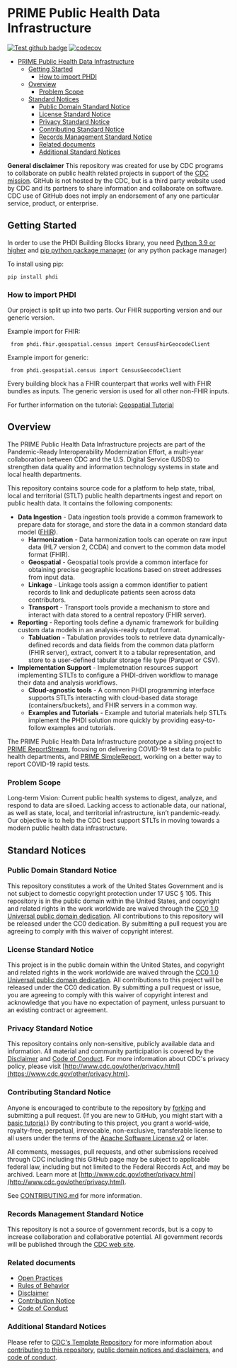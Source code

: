 # PRIME Public Health Data Infrastructure
[![Test github badge](https://github.com/CDCgov/phdi/actions/workflows/test.yaml/badge.svg)](https://github.com/CDCgov/phdi/actions/workflows/test.yaml)
[![codecov](https://codecov.io/gh/CDCgov/phdi/branch/main/graph/badge.svg)](https://codecov.io/gh/CDCgov/phdi)
- [PRIME Public Health Data Infrastructure](#prime-public-health-data-infrastructure)
  - [Getting Started](#getting-started)
    - [How to import PHDI](#how-to-import-phdi)
  - [Overview](#overview)
    - [Problem Scope](#problem-scope)
  - [Standard Notices](#standard-notices)
    - [Public Domain Standard Notice](#public-domain-standard-notice)
    - [License Standard Notice](#license-standard-notice)
    - [Privacy Standard Notice](#privacy-standard-notice)
    - [Contributing Standard Notice](#contributing-standard-notice)
    - [Records Management Standard Notice](#records-management-standard-notice)
    - [Related documents](#related-documents)
    - [Additional Standard Notices](#additional-standard-notices)

**General disclaimer** This repository was created for use by CDC programs to collaborate on public health related projects in support of the [CDC mission](https://www.cdc.gov/about/organization/mission.htm). GitHub is not hosted by the CDC, but is a third party website used by CDC and its partners to share information and collaborate on software. CDC use of GitHub does not imply an endorsement of any one particular service, product, or enterprise.

## Getting Started

In order to use the PHDI Building Blocks library, you need [Python 3.9 or higher](https://www.python.org/downloads/) and [pip python package manager](https://pip.pypa.io/en/stable/installation/) (or any python package manager)


To install using pip:
```
pip install phdi
```

### How to import PHDI

Our project is split up into two parts. Our FHIR supporting version and our generic version.

Example import for FHIR:
```
 from phdi.fhir.geospatial.census import CensusFhirGeocodeClient
```

Example import for generic:
```
 from phdi.geospatial.census import CensusGeocodeClient
```

Every building block has a FHIR counterpart that works well with FHIR bundles as inputs. The generic version is used for all other non-FHIR inputs.

For further information on the tutorial: [Geospatial Tutorial](tutorials/geospatial-tutorial.md)

## Overview

The PRIME Public Health Data Infrastructure projects are part of the Pandemic-Ready Interoperability Modernization Effort, a multi-year collaboration between CDC and the U.S. Digital Service (USDS) to strengthen data quality and information technology systems in state and local health departments.

This repository contains source code for a platform to help state, tribal, local and territorial (STLT) public health departments ingest and report on public health data.  It contains the following components:

- **Data Ingestion** - Data ingestion tools provide a common framework to prepare data for storage, and store the data in a common standard data model ([FHIR](https://hl7.org/FHIR/)). 
  - __Harmonization__ - Data harmonization tools can operate on raw input data (HL7 version 2, CCDA) and convert to the common data model format (FHIR).
  - __Geospatial__ - Geospatial tools provide a common interface for obtaining precise geographic locations based on street addresses from input data.
  - __Linkage__ - Linkage tools assign a common identifier to patient records to link and deduplicate patients seen across data contributors.
  - __Transport__ - Transport tools provide a mechanism to store and interact with data stored to a central repostory (FHIR server). 
- **Reporting** - Reporting tools define a dynamic framework for building custom data models in an analysis-ready output format.
  - __Tabluation__ - Tabulation provides tools to retrieve data dynamically-defined records and data fields from the common data platform (FHIR server), extract, convert it to a tabular representation, and store to a user-defined tabular storage file type (Parquet or CSV).
- **Implementation Support** - Implemetnation resources support implementing STLTs to configure a PHDI-driven workflow to manage their data and analysis workflows.
  - __Cloud-agnostic tools__ - A common PHDI programming interface supports STLTs interacting with cloud-based data storage (containers/buckets), and FHIR servers in a common way.
  - __Examples and Tutorials__ - Example and tutorial materials help STLTs implement the PHDI solution more quickly by providing easy-to-follow examples and tutorials.

The PRIME Public Health Data Infrastructure prototype a sibling project to [PRIME ReportStream](https://reportstream.cdc.gov), focusing on delivering COVID-19 test data to public health departments, and [PRIME SimpleReport](https://simplereport.gov), working on a better way to report COVID-19 rapid tests.

### Problem Scope

Long-term Vision: Current public health systems to digest, analyze, and respond to data are siloed. Lacking access to actionable data, our national, as well as state, local, and territorial infrastructure, isn’t pandemic-ready. Our objective is to help the CDC best support STLTs in moving towards a modern public health data infrastructure.

## Standard Notices

### Public Domain Standard Notice

This repository constitutes a work of the United States Government and is not
subject to domestic copyright protection under 17 USC § 105. This repository is in
the public domain within the United States, and copyright and related rights in
the work worldwide are waived through the [CC0 1.0 Universal public domain dedication](https://creativecommons.org/publicdomain/zero/1.0/).
All contributions to this repository will be released under the CC0 dedication. By
submitting a pull request you are agreeing to comply with this waiver of
copyright interest.

### License Standard Notice

This project is in the public domain within the United States, and copyright and
related rights in the work worldwide are waived through the [CC0 1.0 Universal public domain dedication](https://creativecommons.org/publicdomain/zero/1.0/).
All contributions to this project will be released under the CC0 dedication. By
submitting a pull request or issue, you are agreeing to comply with this waiver
of copyright interest and acknowledge that you have no expectation of payment,
unless pursuant to an existing contract or agreement.

### Privacy Standard Notice

This repository contains only non-sensitive, publicly available data and
information. All material and community participation is covered by the
[Disclaimer](https://github.com/CDCgov/template/blob/master/DISCLAIMER.md)
and [Code of Conduct](https://github.com/CDCgov/template/blob/master/code-of-conduct.md).
For more information about CDC's privacy policy, please visit [http://www.cdc.gov/other/privacy.html](https://www.cdc.gov/other/privacy.html).

### Contributing Standard Notice

Anyone is encouraged to contribute to the repository by [forking](https://help.github.com/articles/fork-a-repo)
and submitting a pull request. (If you are new to GitHub, you might start with a
[basic tutorial](https://help.github.com/articles/set-up-git).) By contributing
to this project, you grant a world-wide, royalty-free, perpetual, irrevocable,
non-exclusive, transferable license to all users under the terms of the
[Apache Software License v2](http://www.apache.org/licenses/LICENSE-2.0.html) or
later.

All comments, messages, pull requests, and other submissions received through
CDC including this GitHub page may be subject to applicable federal law, including but not limited to the Federal Records Act, and may be archived. Learn more at [http://www.cdc.gov/other/privacy.html](http://www.cdc.gov/other/privacy.html).

See [CONTRIBUTING.md](docs/CONTRIBUTING.md) for more information.

### Records Management Standard Notice

This repository is not a source of government records, but is a copy to increase
collaboration and collaborative potential. All government records will be
published through the [CDC web site](http://www.cdc.gov).

### Related documents

- [Open Practices](docs/open_practices.md)
- [Rules of Behavior](docs/rules_of_behavior.md)
- [Disclaimer](docs/DISCLAIMER.md)
- [Contribution Notice](docs/CONTRIBUTING.md)
- [Code of Conduct](docs/code-of-conduct.md)

### Additional Standard Notices

Please refer to [CDC's Template Repository](https://github.com/CDCgov/template)
for more information about [contributing to this repository](https://github.com/CDCgov/template/blob/master/CONTRIBUTING.md),
[public domain notices and disclaimers](https://github.com/CDCgov/template/blob/master/DISCLAIMER.md),
and [code of conduct](https://github.com/CDCgov/template/blob/master/code-of-conduct.md).
